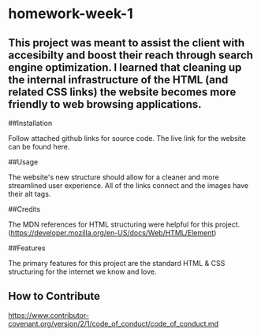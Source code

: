 # homework-week-1

## This project was meant to assist the client with accesibilty and boost their reach through search engine optimization. I learned that cleaning up the internal infrastructure of the HTML (and related CSS links) the website becomes more friendly to web browsing applications.

##Installation

Follow attached github links for source code. The live link for the website can be found here.

##Usage

The website's new structure should allow for a cleaner and more streamlined user experience. All of the links connect and the images have their alt tags.

##Credits

The MDN references for HTML structuring were helpful for this project.
(https://developer.mozilla.org/en-US/docs/Web/HTML/Element)

##Features

The primary features for this project are the standard HTML & CSS structuring for the internet we know and love.

## How to Contribute

https://www.contributor-covenant.org/version/2/1/code_of_conduct/code_of_conduct.md

